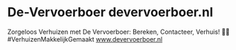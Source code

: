 # De-Vervoerboer devervoerboer.nl 
Zorgeloos Verhuizen met De Vervoerboer: Bereken, Contacteer, Verhuis! 🏡🚚 #VerhuizenMakkelijkGemaakt www.devervoerboer.nl
